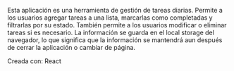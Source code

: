 Esta aplicación es una herramienta de gestión de tareas diarias. Permite a los usuarios agregar tareas a una lista, marcarlas como completadas y filtrarlas por su estado. También permite a los usuarios modificar o eliminar tareas si es necesario. La información se guarda en el local storage del navegador, lo que significa que la información se mantendrá aun después de cerrar la aplicación o cambiar de página.


Creada con: React